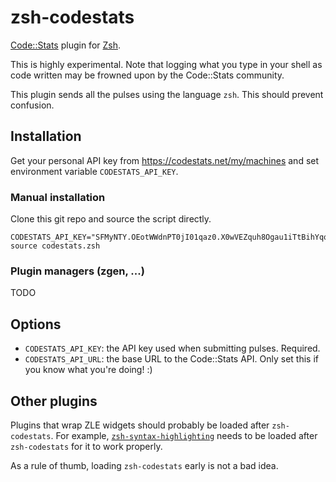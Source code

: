 # zsh-codestats

[Code::Stats](https://codestats.net/) plugin for [Zsh](http://www.zsh.org/).

This is highly experimental. Note that logging what you type in your shell as code written may be frowned upon by the Code::Stats community.

This plugin sends all the pulses using the language `zsh`. This should prevent confusion.

## Installation

Get your personal API key from https://codestats.net/my/machines and set environment variable `CODESTATS_API_KEY`.

### Manual installation

Clone this git repo and source the script directly.

```
CODESTATS_API_KEY="SFMyNTY.OEotWWdnPT0jI01qaz0.X0wVEZquh8Ogau1iTtBihYqqL71FD8N6p5ChQiIpaxQ"
source codestats.zsh
```

### Plugin managers (zgen, ...)

TODO

## Options

- `CODESTATS_API_KEY`: the API key used when submitting pulses. Required.
- `CODESTATS_API_URL`: the base URL to the Code::Stats API. Only set this if you know what you're doing! :)

## Other plugins

Plugins that wrap ZLE widgets should probably be loaded after `zsh-codestats`. For example, [`zsh-syntax-highlighting`](https://github.com/zsh-users/zsh-syntax-highlighting) needs to be loaded after `zsh-codestats` for it to work properly.

As a rule of thumb, loading `zsh-codestats` early is not a bad idea.

